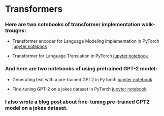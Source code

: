 # Transformers

### Here are two notebooks of transformer implementation walk-troughs:

- Transformer encoder for Language Modeling implementation in PyTorch [jupyter notebook](https://github.com/mf1024/Transformers/blob/master/Transformer%20Encoder%20for%20Language%20Modeling.ipynb)

- Transformer for Language Translation in PyTorch [jupyter notebook](https://github.com/mf1024/Transformers/blob/master/Transformer.ipynb)


### And here are two notebooks of using pretrained GPT-2 model:

- Generating text with a pre-trained GPT2 in PyTorch [jupyter notebook](https://github.com/mf1024/Transformers/blob/master/Generating%20text%20with%20a%20pre-trained%20GPT2%20model.ipynb)

- Fine-tuning GPT-2 on a jokes dataset in PyTorch [jupyter notebook](https://github.com/mf1024/Transformers/blob/master/Fine-tuning%20GPT2-medium%20in%20PyTorch.ipynb)


### I also wrote a [blog post]((https://mf1024.github.io/2019/11/12/Fun-With-GPT-2_/)) about fine-tuning pre-trained GPT2 model on a jokes dataset.
